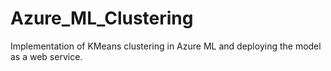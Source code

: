 # Azure_ML_Clustering
Implementation of KMeans clustering in Azure ML and deploying the model as a web service.
